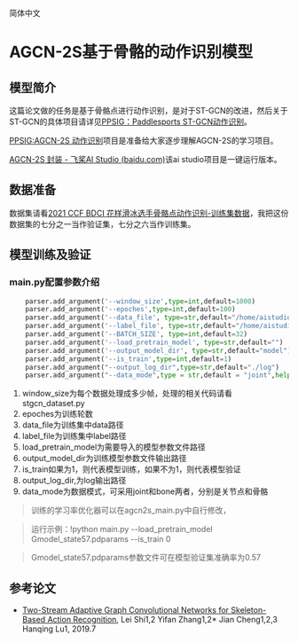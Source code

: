 简体中文

# AGCN-2S基于骨骼的动作识别模型


## 模型简介

这篇论文做的任务是基于骨骼点进行动作识别，是对于ST-GCN的改进，然后关于ST-GCN的具体项目请详见[PPSIG：Paddlesports ST-GCN动作识别](https://aistudio.baidu.com/aistudio/projectdetail/4224807)。

[PPSIG:AGCN-2S 动作识别](https://aistudio.baidu.com/aistudio/projectdetail/4243994)项目是准备给大家逐步理解AGCN-2S的学习项目。

[AGCN-2S 封装 - 飞桨AI Studio (baidu.com)](https://aistudio.baidu.com/aistudio/projectdetail/4440380)该ai studio项目是一键运行版本。




## 数据准备

数据集请看[2021 CCF BDCI 花样滑冰选手骨骼点动作识别-训练集数据](https://aistudio.baidu.com/aistudio/datasetdetail/104925)，我把这份数据集的七分之一当作验证集，七分之六当作训练集。


## 模型训练及验证

### main.py配置参数介绍
```python
    parser.add_argument('--window_size',type=int,default=1000)
    parser.add_argument('--epoches',type=int,default=100)
    parser.add_argument('--data_file', type=str,default="/home/aistudio/data/data104925/train_data.npy")
    parser.add_argument('--label_file', type=str,default="/home/aistudio/data/data104925/train_label.npy")
    parser.add_argument('--BATCH_SIZE', type=int,default=32) 
    parser.add_argument('--load_pretrain_model', type=str,default="")
    parser.add_argument('--output_model_dir', type=str,default="model")
    parser.add_argument('--is_train',type=int,default=1)
    parser.add_argument("--output_log_dir",type=str,default="./log")
    parser.add_argument("--data_mode",type = str,default = "joint",help="joint or bone")

```
1. window_size为每个数据处理成多少帧，处理的相关代码请看stgcn_dataset.py
2. epoches为训练轮数
3. data_file为训练集中data路径
4. label_file为训练集中label路径
5. load_pretrain_model为需要导入的模型参数文件路径
6. output_model_dir为训练模型参数文件输出路径
7. is_train如果为1，则代表模型训练，如果不为1，则代表模型验证
8. output_log_dir,为log输出路径
9. data_mode为数据模式，可采用joint和bone两者，分别是关节点和骨骼
>训练的学习率优化器可以在agcn2s_main.py中自行修改，

>运行示例：!python main.py  --load_pretrain_model Gmodel_state57.pdparams --is_train 0

>Gmodel_state57.pdparams参数文件可在模型验证集准确率为0.57


## 参考论文

- [Two-Stream Adaptive Graph Convolutional Networks for Skeleton-Based Action
Recognition](https://arxiv.org/pdf/1805.07694v3.pdf), Lei Shi1,2 Yifan Zhang1,2* Jian Cheng1,2,3 Hanqing Lu1,  2019.7